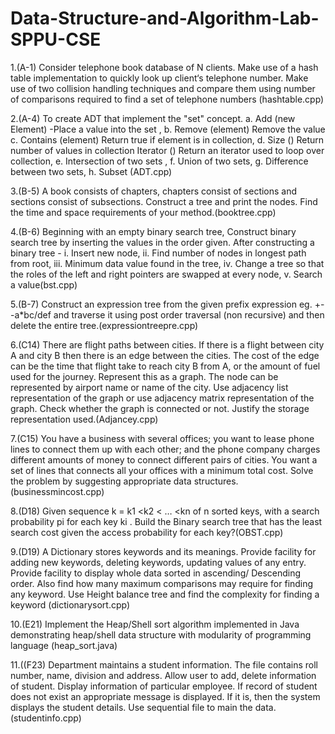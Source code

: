 # Data-Structure-and-Algorithm-Lab-SPPU-CSE


1.(A-1)	Consider telephone book database of N clients. Make use of a hash table implementation to quickly look up client‘s telephone number. Make use of two collision handling techniques and compare them using number of comparisons required to find a set of telephone numbers (hashtable.cpp)

2.(A-4)	To create ADT that implement the "set" concept. a. Add (new Element) -Place a value into the set , b. Remove (element) Remove the value c. Contains (element) Return true if element is in collection, d. Size () Return number of values in collection Iterator () Return an iterator used to loop over collection, e. Intersection of two sets , f. Union of two sets, g. Difference between two sets, h. Subset (ADT.cpp)

3.(B-5)	A book consists of chapters, chapters consist of sections and sections consist of subsections. Construct a tree and print the nodes. Find the time and space requirements of your method.(booktree.cpp)

4.(B-6)	Beginning with an empty binary search tree, Construct binary search tree by inserting the values in the order given. After constructing a binary tree - i. Insert new node, ii. Find number of nodes in longest path from root, iii. Minimum data value found in the tree, iv. Change a tree so that the roles of the left and right pointers are swapped at every node, v. Search a value(bst.cpp)

5.(B-7)	Construct an expression tree from the given prefix expression eg. +--a*bc/def and traverse it using post order traversal (non recursive) and then delete the entire tree.(expressiontreepre.cpp)

6.(C14)	There are flight paths between cities. If there is a flight between city A and city B then there is an edge between the cities. The cost of the edge can be the time that flight take to reach city B from A, or the amount of fuel used for the journey. Represent this as a graph. The node can be represented by airport name or name of the city. Use adjacency list representation of the graph or use adjacency matrix representation of the graph. Check whether the graph is connected or not. Justify the storage representation used.(Adjancey.cpp)

7.(C15)	You have a business with several offices; you want to lease phone lines to connect them up with each other; and the phone company charges different amounts of money to connect different pairs of cities. You want a set of lines that connects all your offices with a minimum total cost. Solve the problem by suggesting appropriate data structures.(businessmincost.cpp)

8.(D18)	Given sequence k = k1 <k2 < … <kn of n sorted keys, with a search probability pi for each 
key ki . Build the Binary search tree that has the least search cost given the access 
probability for each key?(OBST.cpp)

9.(D19)	A Dictionary stores keywords and its meanings. Provide facility for adding new keywords, deleting keywords, updating values of any entry. Provide facility to display whole data sorted in ascending/ Descending order. Also find how many maximum comparisons may require for finding any keyword. Use Height balance tree and find the complexity for finding a keyword (dictionarysort.cpp)

10.(E21)	Implement the Heap/Shell sort algorithm implemented in Java demonstrating heap/shell data structure with modularity of programming language (heap_sort.java)

11.((F23)	Department maintains a student information. The file contains roll number, name, division and address. Allow user to add, delete information of student. Display information of particular employee. If record of student does not exist an appropriate message is displayed. If it is, then the system displays the student details. Use sequential file to main the data.(studentinfo.cpp)
